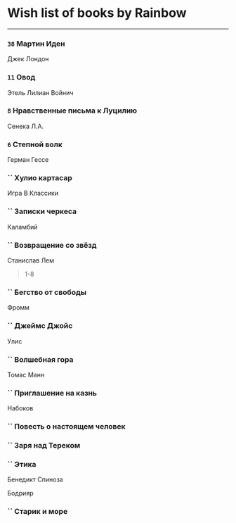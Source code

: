 # Wish list of books by Rainbow
---

### `38` Мартин Иден
Джек Лондон

### `11` Овод
Этель Лилиан Войнич

### `8` Нравственные письма к Луцилию
Сенека Л.А.

### `6` Степной волк
Герман Гессе

### `` Хулио картасар
Игра В Классики

### `` Записки черкеса
Каламбий

### `` Возвращение со звёзд
Станислав Лем
> 1-8

### `` Бегство от свободы
Фромм

### `` Джеймс Джойс
Улис

### `` Волшебная гора
Томас Манн

### `` Приглашение на казнь
Набоков

### `` Повесть о настоящем человек

### `` Заря над Тереком

### `` Этика
Бенедикт Спиноза

Бодрияр

### `` Старик и море

